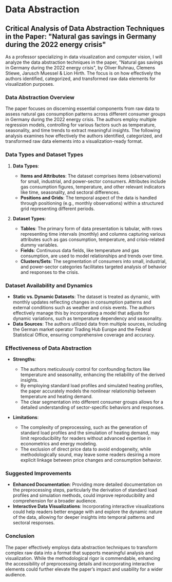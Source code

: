 # Data Abstraction

## Critical Analysis of Data Abstraction Techniques in the Paper: "Natural gas savings in Germany during the 2022 energy crisis"

As a professor specializing in data visualization and computer vision, I will analyze the data abstraction techniques in the paper, "Natural gas savings in Germany during the 2022 energy crisis", by Oliver Ruhnau, Clemens Stiewe, Jarusch Muessel & Lion Hirth. The focus is on how effectively the authors identified, categorized, and transformed raw data elements for visualization purposes.

### Data Abstraction Overview

The paper focuses on discerning essential components from raw data to assess natural gas consumption patterns across different consumer groups in Germany during the 2022 energy crisis. The authors employ multiple regression models, controlling for various factors such as temperature, seasonality, and time trends to extract meaningful insights. The following analysis examines how effectively the authors identified, categorized, and transformed raw data elements into a visualization-ready format.

### Data Types and Dataset Types

1. **Data Types**:
   - **Items and Attributes**: The dataset comprises items (observations) for small, industrial, and power-sector consumers. Attributes include gas consumption figures, temperature, and other relevant indicators like time, seasonality, and sectoral differences.
   - **Positions and Grids**: The temporal aspect of the data is handled through positioning (e.g., monthly observations) within a structured grid representing different periods.
   
2. **Dataset Types**:
   - **Tables**: The primary form of data presentation is tabular, with rows representing time intervals (monthly) and columns capturing various attributes such as gas consumption, temperature, and crisis-related dummy variables.
   - **Fields**: Continuous data fields, like temperature and gas consumption, are used to model relationships and trends over time.
   - **Clusters/Sets**: The segmentation of consumers into small, industrial, and power-sector categories facilitates targeted analysis of behavior and responses to the crisis.

### Dataset Availability and Dynamics

- **Static vs. Dynamic Datasets**: The dataset is treated as dynamic, with monthly updates reflecting changes in consumption patterns and external conditions such as weather and crisis events. The authors effectively manage this by incorporating a model that adjusts for dynamic variations, such as temperature dependency and seasonality.
- **Data Sources**: The authors utilized data from multiple sources, including the German market operator Trading Hub Europe and the Federal Statistical Office, ensuring comprehensive coverage and accuracy.

### Effectiveness of Data Abstraction

- **Strengths**:
  - The authors meticulously control for confounding factors like temperature and seasonality, enhancing the reliability of the derived insights.
  - By employing standard load profiles and simulated heating profiles, the paper accurately models the nonlinear relationship between temperature and heating demand.
  - The clear segmentation into different consumer groups allows for a detailed understanding of sector-specific behaviors and responses.

- **Limitations**:
  - The complexity of preprocessing, such as the generation of standard load profiles and the simulation of heating demand, may limit reproducibility for readers without advanced expertise in econometrics and energy modeling.
  - The exclusion of direct price data to avoid endogeneity, while methodologically sound, may leave some readers desiring a more explicit linkage between price changes and consumption behavior.

### Suggested Improvements

- **Enhanced Documentation**: Providing more detailed documentation on the preprocessing steps, particularly the derivation of standard load profiles and simulation methods, could improve reproducibility and comprehension for a broader audience.
- **Interactive Data Visualizations**: Incorporating interactive visualizations could help readers better engage with and explore the dynamic nature of the data, allowing for deeper insights into temporal patterns and sectoral responses.

### Conclusion

The paper effectively employs data abstraction techniques to transform complex raw data into a format that supports meaningful analysis and visualization. While the methodological rigor is commendable, enhancing the accessibility of preprocessing details and incorporating interactive elements could further elevate the paper’s impact and usability for a wider audience.
